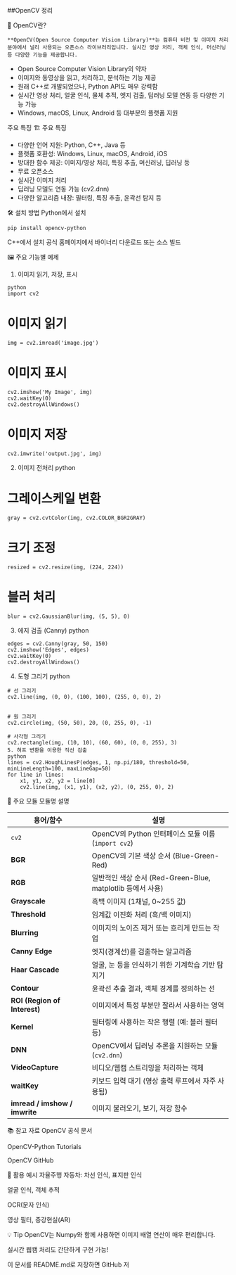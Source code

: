 ##OpenCV 정리

📌 OpenCV란?
```
**OpenCV(Open Source Computer Vision Library)**는 컴퓨터 비전 및 이미지 처리 분야에서 널리 사용되는 오픈소스 라이브러리입니다. 실시간 영상 처리, 객체 인식, 머신러닝 등 다양한 기능을 제공합니다.
```
- Open Source Computer Vision Library의 약자
- 이미지와 동영상을 읽고, 처리하고, 분석하는 기능 제공
- 원래 C++로 개발되었으나, Python API도 매우 강력함
- 실시간 영상 처리, 얼굴 인식, 물체 추적, 엣지 검출, 딥러닝 모델 연동 등 다양한 기능 가능
- Windows, macOS, Linux, Android 등 대부분의 플랫폼 지원

주요 특징
🏗️ 주요 특징
- 다양한 언어 지원: Python, C++, Java 등
- 플랫폼 호환성: Windows, Linux, macOS, Android, iOS
- 방대한 함수 제공: 이미지/영상 처리, 특징 추출, 머신러닝, 딥러닝 등
- 무료 오픈소스
- 실시간 이미지 처리
- 딥러닝 모델도 연동 가능 (cv2.dnn)
- 다양한 알고리즘 내장: 필터링, 특징 추출, 윤곽선 탐지 등

🛠️ 설치 방법
Python에서 설치
```
pip install opencv-python
```
C++에서 설치
공식 홈페이지에서 바이너리 다운로드 또는 소스 빌드

🖼️ 주요 기능별 예제
1. 이미지 읽기, 저장, 표시
```
python
import cv2
```

# 이미지 읽기
```
img = cv2.imread('image.jpg')
```
# 이미지 표시
```
cv2.imshow('My Image', img)
cv2.waitKey(0)
cv2.destroyAllWindows()
```

# 이미지 저장
```
cv2.imwrite('output.jpg', img)
```

2. 이미지 전처리
python
# 그레이스케일 변환
```
gray = cv2.cvtColor(img, cv2.COLOR_BGR2GRAY)
```
# 크기 조정
```
resized = cv2.resize(img, (224, 224))
```

# 블러 처리
```
blur = cv2.GaussianBlur(img, (5, 5), 0)
```
3. 에지 검출 (Canny)
python
```
edges = cv2.Canny(gray, 50, 150)
cv2.imshow('Edges', edges)
cv2.waitKey(0)
cv2.destroyAllWindows()
```

4. 도형 그리기
python
```
# 선 그리기
cv2.line(img, (0, 0), (100, 100), (255, 0, 0), 2)


# 원 그리기
cv2.circle(img, (50, 50), 20, (0, 255, 0), -1)

# 사각형 그리기
cv2.rectangle(img, (10, 10), (60, 60), (0, 0, 255), 3)
5. 허프 변환을 이용한 직선 검출
python
lines = cv2.HoughLinesP(edges, 1, np.pi/180, threshold=50, minLineLength=100, maxLineGap=50)
for line in lines:
    x1, y1, x2, y2 = line[0]
    cv2.line(img, (x1, y1), (x2, y2), (0, 255, 0), 2)
```

🧩 주요 모듈
모듈명	설명

| 용어/함수                | 설명                                                         |
|--------------------------|-------------------------------------------------------------|
| `cv2`                    | OpenCV의 Python 인터페이스 모듈 이름 (`import cv2`)          |
| **BGR**                  | OpenCV의 기본 색상 순서 (Blue-Green-Red)                    |
| **RGB**                  | 일반적인 색상 순서 (Red-Green-Blue, matplotlib 등에서 사용) |
| **Grayscale**            | 흑백 이미지 (1채널, 0~255 값)                               |
| **Threshold**            | 임계값 이진화 처리 (흑/백 이미지)                           |
| **Blurring**             | 이미지의 노이즈 제거 또는 흐리게 만드는 작업                |
| **Canny Edge**           | 엣지(경계선)를 검출하는 알고리즘                            |
| **Haar Cascade**         | 얼굴, 눈 등을 인식하기 위한 기계학습 기반 탐지기            |
| **Contour**              | 윤곽선 추출 결과, 객체 경계를 정의하는 선                   |
| **ROI (Region of Interest)** | 이미지에서 특정 부분만 잘라서 사용하는 영역            |
| **Kernel**               | 필터링에 사용하는 작은 행렬 (예: 블러 필터 등)               |
| **DNN**                  | OpenCV에서 딥러닝 추론을 지원하는 모듈 (`cv2.dnn`)          |
| **VideoCapture**         | 비디오/웹캠 스트리밍을 처리하는 객체                        |
| **waitKey**              | 키보드 입력 대기 (영상 출력 루프에서 자주 사용됨)            |
| **imread / imshow / imwrite** | 이미지 불러오기, 보기, 저장 함수                     |


📚 참고 자료
OpenCV 공식 문서

OpenCV-Python Tutorials

OpenCV GitHub

📝 활용 예시
자율주행 자동차: 차선 인식, 표지판 인식

얼굴 인식, 객체 추적

OCR(문자 인식)

영상 필터, 증강현실(AR)

💡 Tip
OpenCV는 Numpy와 함께 사용하면 이미지 배열 연산이 매우 편리합니다.

실시간 웹캠 처리도 간단하게 구현 가능!

이 문서를 README.md로 저장하면 GitHub 저
